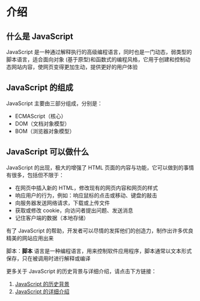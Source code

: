 # 介绍

## 什么是 JavaScript
JavaScript 是一种通过解释执行的高级编程语言，同时也是一门动态，弱类型的脚本语言，适合面向对象 (基于原型)和函数式的编程风格，它用于创建和控制动态网站内容，使网页变得更加生动，提供更好的用户体验
## JavaScript 的组成
JavaScript 主要由三部分组成，分别是：
* ECMAScript（核心） 
* DOM（文档对象模型）
* BOM（浏览器对象模型）

## JavaScript 可以做什么
JavaScript 的出现，极大的增强了 HTML 页面的内容与功能，它可以做到的事情有很多，包括但不限于：
* 在网页中插入新的 HTML，修改现有的网页内容和网页的样式
* 响应用户的行为，例如：响应鼠标的点击或移动、键盘的敲击
* 向服务器发送网络请求，下载或上传文件
* 获取或修改 cookie，向访问者提出问题、发送消息
* 记住客户端的数据（本地存储）

有了 JavaScript 的帮助，开发者可以尽情的发挥他们的创造力，制作出许多优良精美的网站应用出来
  
<Minfo>

脚本：**脚本** 语言是一种编程语言，用来控制软件应用程序，脚本通常以文本形式保存，只在被调用时进行解释或编译

</Minfo>

<Minfo>

更多关于 JavaScript 的历史背景与详细介绍，请点击下方链接：
1. [JavaScript 的历史背景][JS-history]
2. [JavaScript 的详细介绍][JS-introduce]

</Minfo>

[JS-history]: https://javascript.ruanyifeng.com/introduction/history.html
[JS-introduce]: https://developer.mozilla.org/zh-CN/docs/Learn/JavaScript/First_steps